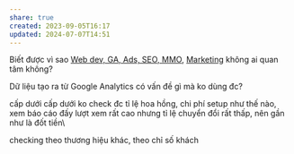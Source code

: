 ```yaml
---
share: true
created: 2023-09-05T16:17
updated: 2024-07-07T14:51
---
```

Biết được vì sao [Web dev, GA, Ads, SEO, MMO](../%CE%9E%20K%E1%BA%BFt%20qu%E1%BA%A3%20truy%E1%BB%81n%20th%C3%B4ng/N%C6%A1i%20%C4%91%C4%83ng/Nh%C3%B3m%20Facebook/Ngh%E1%BB%81%20nghi%E1%BB%87p/Web%20dev,%20GA,%20Ads,%20SEO,%20MMO.md), [Marketing](../%CE%9E%20K%E1%BA%BFt%20qu%E1%BA%A3%20truy%E1%BB%81n%20th%C3%B4ng/N%C6%A1i%20%C4%91%C4%83ng/Nh%C3%B3m%20Facebook/Ngh%E1%BB%81%20nghi%E1%BB%87p/Marketing.md) không ai quan tâm không?

Dữ liệu tạo ra từ Google Analytics có vấn đề gì mà ko dùng đc?

cấp dưới cấp dưới ko check đc 
tỉ lệ hoa hồng, chi phí setup như thế nào, xem báo cáo đấy
lượt xem rất cao nhưng tỉ lệ chuyển đổi rất thấp, nên gần như là đốt tiền\

checking theo thương hiệu khác, theo chỉ số khách